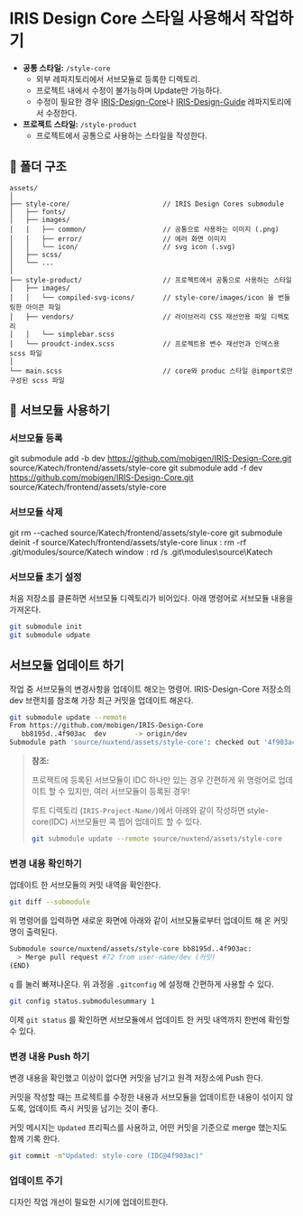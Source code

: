 # IRIS Design Core 스타일 사용해서 작업하기

- **공통 스타일:** `/style-core`
  - 외부 레파지토리에서 서브모듈로 등록한 디렉토리.
  - 프로젝트 내에서 수정이 불가능하며 Update만 가능하다.
  - 수정이 필요한 경우 [IRIS-Design-Core](https://github.com/mobigen/IRIS-Design-Core)나 [IRIS-Design-Guide](https://github.com/mobigen/IRIS-Design-Guide) 레파지토리에서 수정한다.
- **프로젝트 스타일:** `/style-product`
  - 프로젝트에서 공통으로 사용하는 스타일을 작성한다.

## 📂 폴더 구조

```
assets/
│
├── style-core/                       // IRIS Design Cores submodule
│   ├── fonts/
│   ├── images/
│   │   ├── common/                   // 공통으로 사용하는 이미지 (.png)
│   │   ├── error/                    // 에러 화면 이미지
│   │   └── icon/                     // svg icon (.svg)
│   ├── scss/
│   └── ...
│
├── style-product/                    // 프로젝트에서 공통으로 사용하는 스타일
│   ├── images/
│   │   └── compiled-svg-icons/       // style-core/images/icon 을 번들링한 아이콘 파일
│   ├── vendors/                      // 라이브러리 CSS 재선언용 파일 디렉토리
│   │   └── simplebar.scss
│   └── proudct-index.scss            // 프로젝트용 변수 재선언과 인덱스용 scss 파일
│
└── main.scss                         // core와 produc 스타일 @import로만 구성된 scss 파일
```

## 🐙 서브모듈 사용하기

### 서브모듈 등록
git submodule add -b dev https://github.com/mobigen/IRIS-Design-Core.git source/Katech/frontend/assets/style-core
git submodule add -f dev https://github.com/mobigen/IRIS-Design-Core.git source/Katech/frontend/assets/style-core

### 서브모듈 삭제
git rm --cached source/Katech/frontend/assets/style-core
git submodule deinit -f source/Katech/frontend/assets/style-core
linux : rm -rf .git/modules/source/Katech
window : rd /s .git\modules\source\Katech


### 서브모듈 초기 설정

처음 저장소를 클론하면 서브모듈 디렉토리가 비어있다. 아래 명령어로 서브모듈 내용을 가져온다.

```bash
git submodule init
git submodule udpate
```

## 서브모듈 업데이트 하기

작업 중 서브모듈의 변경사항을 업데이트 해오는 명령어.
IRIS-Design-Core 저장소의 dev 브랜치를 참조해 가장 최근 커밋을 업데이트 해온다.

```bash
git submodule update --remote
From https://github.com/mobigen/IRIS-Design-Core
   bb8195d..4f903ac  dev       -> origin/dev
Submodule path 'source/nuxtend/assets/style-core': checked out '4f903acf48e0a5502830eeda15bdd15f6a48c60e'
```

> **참조:**
>
> 프로젝트에 등록된 서브모듈이 IDC 하나만 있는 경우 간편하게 위 명령어로 업데이트 할 수 있지만, 여러 서브모듈이 등록된 경우!
>
> 루트 디렉토리 (`IRIS-Project-Name/`)에서 아래와 같이 작성하면 style-core(IDC) 서브모듈만 콕 찝어 업데이트 할 수 있다.
>
> ```bash
> git submodule update --remote source/nuxtend/assets/style-core
> ```

### 변경 내용 확인하기

업데이트 한 서브모듈의 커밋 내역을 확인한다.

```bash
git diff --submodule
```

위 명령어를 입력하면 새로운 화면에 아래와 같이 서브모듈로부터 업데이트 해 온 커밋명이 출력된다.

```bash
Submodule source/nuxtend/assets/style-core bb8195d..4f903ac:
  > Merge pull request #72 from user-name/dev (커밋)
(END)
```

`q` 를 눌러 빠져나온다. 위 과정을 `.gitconfig` 에 설정해 간편하게 사용할 수 있다.

```bash
git config status.submodulesummary 1
```

이제 `git status` 를 확인하면 서브모듈에서 업데이트 한 커밋 내역까지 한번에 확인할 수 있다.

### 변경 내용 Push 하기

변경 내용을 확인했고 이상이 없다면 커밋을 남기고 원격 저장소에 Push 한다.

커밋을 작성할 때는 프로젝트를 수정한 내용과 서브모듈을 업데이트한 내용이 섞이지 않도록, 업데이트 즉시 커밋을 남기는 것이 좋다.

커밋 메시지는 `Updated` 프리픽스를 사용하고, 어떤 커밋을 기준으로 merge 했는지도 함께 기록 한다.

```bash
git commit -m"Updated: style-core (IDC@4f903ac)"
```

### 업데이트 주기

디자인 작업 개선이 필요한 시기에 업데이트한다.
